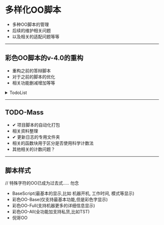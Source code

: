# 多样化OO脚本
 - 多种OO脚本的管理
 - 后续的维护相关问题
 - 以及相关的适配问题等等

---
 ## 彩色OO脚本的v-4.0的重构
  - 重构之前的答辩脚本
  - 对于之前的脚本的优化
  - 相关功能删减增加等等


<details>
<summary>TodoList</summary>

- [x] 重构相关最基本的显示功能
- [x] 基本功能作为OO一个独立版本 BaseScript_version
- [x] BaseScript不带其它色彩字,同时作为其他脚本的依赖
- [ ] 脚本样式多个实现 [脚本样式](#脚本样式)
- [ ] 减少脚本相关的硬编码特别是数值计算等
- [ ] OO数据库显示信息相关的问题
- [ ] 修复塔斯汀TST的小太阳错误信息问题
- [ ] TST引力透镜相关信息显示错误问题

</details>

---
 ## TODO-Mass
 - ✔ 项目脚本的自动化打包
 - 相关资料整理
 - ✔ 更新日志的专用文件夹
 - 相关的函数块用于区分是否使用科学计数法
 - 其他相关的计数问题？

---
 ## 脚本样式
 // 特殊字符的OO已成为过去式..... 勿念
 - BaseScript(最基本的显示,比如 机器开机, 工作时间, 模式等显示)
 - 彩色OO-Base(仅支持最基本功能,但是彩色字显示)
 - 彩色OO-Full(支持机器更多的详细信息显示)
 - 彩色OO-All(全功能加支持私货,比如TST)
 - 倪哥OO